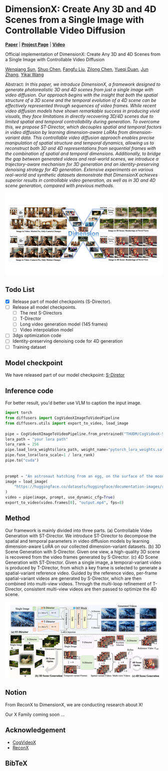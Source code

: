 # DimensionX: Create Any 3D and 4D Scenes from a Single Image with Controllable Video Diffusion

[**Paper**](https://arxiv.org/abs/2411.04928) | [**Project Page**](https://chenshuo20.github.io/DimensionX/) | [**Video**](https://youtu.be/ViDQI1HMY2U?si=f1RGd82n6yj6TOFB)

Official implementation of DimensionX: Create Any 3D and 4D Scenes from a Single Image with Controllable Video Diffusion

[Wenqiang Sun](https://github.com/wenqsun), [Shuo Chen](https://chenshuo20.github.io/), [Fangfu Liu](https://liuff19.github.io/), [Zilong Chen](https://scholar.google.com/citations?user=2pbka1gAAAAJ), [Yueqi Duan](https://duanyueqi.github.io/), [Jun Zhang](https://eejzhang.people.ust.hk/), [Yikai Wang](https://yikaiw.github.io/)

Abstract: *In this paper, we introduce DimensionX, a framework designed to generate photorealistic 3D and 4D scenes from just a single image with video diffusion. Our approach begins with the insight that both the spatial structure of a 3D scene and the temporal evolution of a 4D scene can be effectively represented through sequences of video frames. While recent video diffusion models have shown remarkable success in producing vivid visuals, they face limitations in directly recovering 3D/4D scenes due to limited spatial and temporal controllability during generation. To overcome this, we propose ST-Director, which decouples spatial and temporal factors in video diffusion by learning dimension-aware LoRAs from dimension-variant data. This controllable video diffusion approach enables precise manipulation of spatial structure and temporal dynamics, allowing us to reconstruct both 3D and 4D representations from sequential frames with the combination of spatial and temporal dimensions. Additionally, to bridge the gap between generated videos and real-world scenes, we introduce a trajectory-aware mechanism for 3D generation and an identity-preserving denoising strategy for 4D generation. Extensive experiments on various real-world and synthetic datasets demonstrate that DimensionX achieves superior results in controllable video generation, as well as in 3D and 4D scene generation, compared with previous methods.*
<p align="center">
    <img src="assets/file/teaser.png">
</p>

## Todo List
- [x] Release part of model checkpoints (S-Director).
- [ ] Release all model checkpoints.
    - [ ] The rest S-Directors
    - [ ] T-Director
    - [ ] Long video generation model (145 frames)
    - [ ] Video interpolation model
- [ ] 3dgs optimization code
- [ ] Identity-preserving denoising code for 4D generation
- [ ] Training dataset

## Model checkpoint

We have released part of our model checkpoint: [S-Diretor](https://drive.google.com/file/d/1zm9G7FH9UmN390NJsVTKmmUdo-3NM5t-/view?usp=drive_link)

## Inference code
For better result, you'd better use VLM to caption the input image.

```python
import torch
from diffusers import CogVideoXImageToVideoPipeline
from diffusers.utils import export_to_video, load_image

pipe = CogVideoXImageToVideoPipeline.from_pretrained("THUDM/CogVideoX-5b-I2V", torch_dtype=torch.bfloat16)
lora_path = "your lora path"
lora_rank = 256
pipe.load_lora_weights(lora_path, weight_name="pytorch_lora_weights.safetensors", adapter_name="test_1")
pipe.fuse_lora(lora_scale=1 / lora_rank)
pipe.to("cuda")


prompt = "An astronaut hatching from an egg, on the surface of the moon, the darkness and depth of space realised in the background. High quality, ultrarealistic detail and breath-taking movie-like camera shot."
image = load_image(
    "https://huggingface.co/datasets/huggingface/documentation-images/resolve/main/diffusers/astronaut.jpg"
)
video = pipe(image, prompt, use_dynamic_cfg=True)
export_to_video(video.frames[0], "output.mp4", fps=8)
```




## Method
Our framework is mainly divided into three parts. (a) Controllable Video Generation with ST-Director. We introduce ST-Director to decompose the spatial and temporal parameters in video diffusion models by learning dimension-aware LoRA on our collected dimension-variant datasets.  (b) 3D Scene Generation with S-Director. Given one view, a high-quality 3D scene is recovered from the video frames generated by S-Director.  (c) 4D Scene Generation with ST-Director. Given a single image, a temporal-variant video is produced by T-Director, from which a key frame is selected to generate a spatial-variant reference video. Guided by the reference video, per-frame spatial-variant videos are generated by S-Director, which are then combined into multi-view videos. Through the multi-loop refinement of T-Director, consistent multi-view videos are then passed to optimize the 4D scene.

<p align="center">
    <img src="assets/file/pipeline.png">
</p>


## Notion
From ReconX to DimensionX, we are conducting research about X! 

Our X Family coming soon ...


## Acknowledgement
- [CogVideoX](https://github.com/THUDM/CogVideo)
- [ReconX](https://github.com/liuff19/ReconX)


## BibTeX
